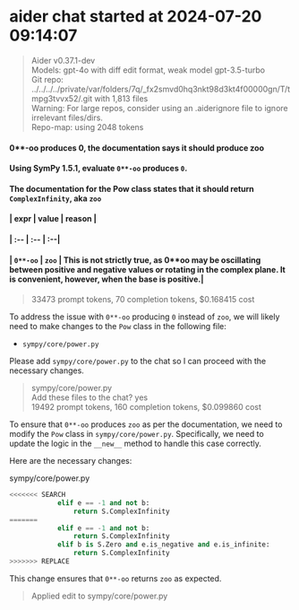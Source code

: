 
# aider chat started at 2024-07-20 09:14:07

> Aider v0.37.1-dev  
> Models: gpt-4o with diff edit format, weak model gpt-3.5-turbo  
> Git repo: ../../../../private/var/folders/7q/_fx2smvd0hq3nkt98d3kt4f00000gn/T/tmpg3tvvx52/.git with 1,813 files  
> Warning: For large repos, consider using an .aiderignore file to ignore irrelevant files/dirs.  
> Repo-map: using 2048 tokens  

#### 0**-oo produces 0, the documentation says it should produce zoo  
#### Using SymPy 1.5.1, evaluate `0**-oo` produces `0`.  
####   
#### The documentation for the Pow class states that it should return `ComplexInfinity`, aka `zoo`  
####   
#### | expr | value | reason |  
#### | :-- | :-- | :--|  
#### | `0**-oo` | `zoo` | This is not strictly true, as 0**oo may be oscillating between positive and negative values or rotating in the complex plane. It is convenient, however, when the base is positive.|  
####  
> 33473 prompt tokens, 70 completion tokens, $0.168415 cost  

To address the issue with `0**-oo` producing `0` instead of `zoo`, we will likely need to make changes to the `Pow` class in the following file:

- `sympy/core/power.py`

Please add `sympy/core/power.py` to the chat so I can proceed with the necessary changes.

> sympy/core/power.py  
> Add these files to the chat? yes  
> 19492 prompt tokens, 160 completion tokens, $0.099860 cost  

To ensure that `0**-oo` produces `zoo` as per the documentation, we need to modify the `Pow` class in `sympy/core/power.py`. Specifically, we need to update the logic in the `__new__` method to handle this case correctly.

Here are the necessary changes:

sympy/core/power.py
```python
<<<<<<< SEARCH
            elif e == -1 and not b:
                return S.ComplexInfinity
=======
            elif e == -1 and not b:
                return S.ComplexInfinity
            elif b is S.Zero and e.is_negative and e.is_infinite:
                return S.ComplexInfinity
>>>>>>> REPLACE
```

This change ensures that `0**-oo` returns `zoo` as expected.

> Applied edit to sympy/core/power.py  
